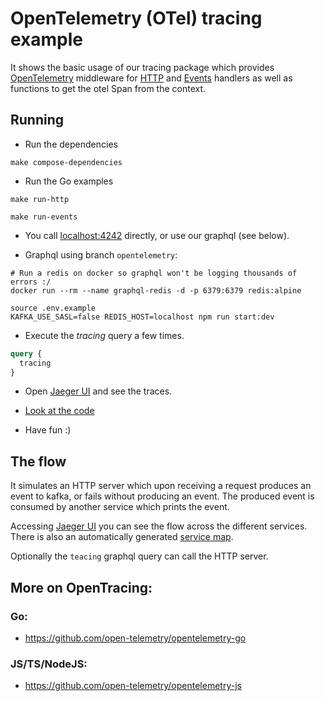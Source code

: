 # OpenTelemetry (OTel) tracing example

It shows the basic usage of our tracing package which provides [OpenTelemetry](https://opentelemetry.io/)
middleware for [HTTP](https://golang.org/pkg/net/http/#Handler)
and [Events](https://github.com/blacklane/go-libs/blob/master/x/events/events.go#L14) 
handlers as well as functions to get the otel Span from the context.

## Running

- Run the dependencies

```shell
make compose-dependencies
```

- Run the Go examples

```shell
make run-http
```

```shell
make run-events
```

 - You call [localhost:4242](http://localhost:4242/) directly, or use our graphql (see below).

 - Graphql using branch `opentelemetry`:

```shell
# Run a redis on docker so graphql won't be logging thousands of errors :/
docker run --rm --name graphql-redis -d -p 6379:6379 redis:alpine
```

```shell
source .env.example
KAFKA_USE_SASL=false REDIS_HOST=localhost npm run start:dev
```

 - Execute the _tracing_ query a few times.
```graphql
query {
  tracing
}
```

 - Open [Jaeger UI](http://localhost:16686/search) and see the traces.

 - [Look at the code](https://github.com/blacklane/go-libs/tree/opentelemetry/otel/examples/cmd)

 - Have fun :)


## The flow

It simulates an HTTP server which upon receiving a request produces an event to kafka, or fails without producing an event.
The produced event is consumed by another service which prints the event.

Accessing [Jaeger UI](http://localhost:16686/search) you can see the flow across
the different services. There is also an automatically generated [service map](http://localhost:16686/dependencies).

Optionally the `teacing` graphql query can call the HTTP server.

## More on OpenTracing:
### Go:
- https://github.com/open-telemetry/opentelemetry-go

### JS/TS/NodeJS:
- https://github.com/open-telemetry/opentelemetry-js
